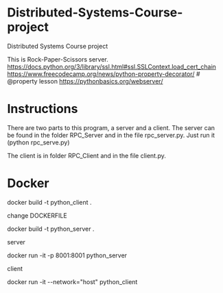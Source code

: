 # Distributed-Systems-Course-project
Distributed Systems Course project

This is Rock-Paper-Scissors server.
https://docs.python.org/3/library/ssl.html#ssl.SSLContext.load_cert_chain
https://www.freecodecamp.org/news/python-property-decorator/ # @property lesson
https://pythonbasics.org/webserver/


# Instructions

There are two parts to this program, a server and a client. The server can be found in the folder RPC_Server and in the file rpc_server.py. Just run it (python rpc_serve.py)

The client is in folder RPC_Client and in the file client.py.



# Docker

 docker build -t python_client .
 
 change DOCKERFILE
 
  docker build -t python_server .
 
server
 
 docker run -it -p 8001:8001 python_server   
 
client
 
 docker run -it --network="host" python_client
 
